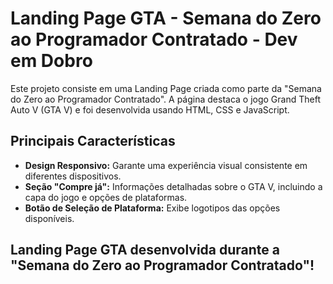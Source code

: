 # Landing Page GTA - Semana do Zero ao Programador Contratado - Dev em Dobro

Este projeto consiste em uma Landing Page criada como parte da "Semana do Zero ao Programador Contratado". A página destaca o jogo Grand Theft Auto V (GTA V) e foi desenvolvida usando HTML, CSS e JavaScript.

## Principais Características

- **Design Responsivo:** Garante uma experiência visual consistente em diferentes dispositivos.
- **Seção "Compre já":** Informações detalhadas sobre o GTA V, incluindo a capa do jogo e opções de plataformas.
- **Botão de Seleção de Plataforma:** Exibe logotipos das opções disponíveis.

## Landing Page GTA desenvolvida durante a "Semana do Zero ao Programador Contratado"!
